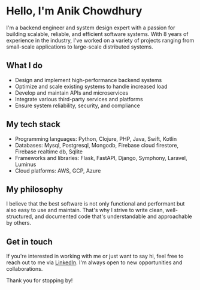 # Hello, I'm Anik Chowdhury

I'm a backend engineer and system design expert with a passion for building scalable, reliable, and efficient software systems. With 8 years of experience in the industry, I've worked on a variety of projects ranging from small-scale applications to large-scale distributed systems.

## What I do

- Design and implement high-performance backend systems
- Optimize and scale existing systems to handle increased load
- Develop and maintain APIs and microservices
- Integrate various third-party services and platforms
- Ensure system reliability, security, and compliance

## My tech stack

- Programming languages: Python, Clojure, PHP, Java, Swift, Kotlin
- Databases: Mysql, Postgresql, Mongodb, Firebase cloud firestore, Firebase realtime db, Sqlite
- Frameworks and libraries: Flask, FastAPI, Django, Symphony, Laravel, Luminus
- Cloud platforms: AWS, GCP, Azure

## My philosophy

I believe that the best software is not only functional and performant but also easy to use and maintain. That's why I strive to write clean, well-structured, and documented code that's understandable and approachable by others.

## Get in touch

If you're interested in working with me or just want to say hi, feel free to reach out to me via [LinkedIn](https://www.linkedin.com/in/nikitow/). 
I'm always open to new opportunities and collaborations.

Thank you for stopping by!

